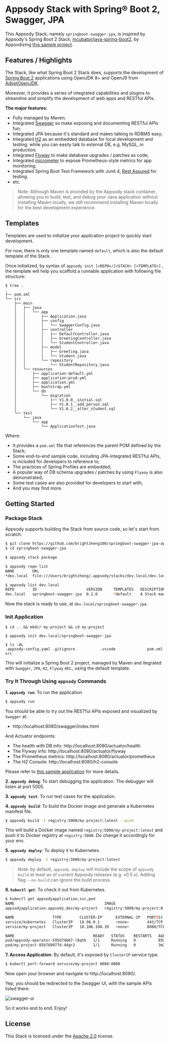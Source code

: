 # Appsody Stack with Spring® Boot 2, Swagger, JPA

This Appsody Stack, namely `springboot-swagger-jpa`, is inspired by Appsody's Spring Boot 2 Stack, [incubator/java-spring-boot2](https://github.com/appsody/stacks/tree/master/), by Appsodizing [this sample project](https://github.com/brightzheng100/springboot-swagger-jpa-stack).


## Features / Highlights

The Stack, like what Spring Boot 2 Stack does, supports the development of [Spring Boot 2](https://spring.io/projects/spring-boot) applications using OpenJDK 8+ and OpenJ9 from [AdoptOpenJDK](https://adoptopenjdk.net/).

Moreover, it provides a series of integrated capabilities and plugins to streamline and simplify the development of web apps and RESTful APIs.

**The major features:**

- Fully managed by Maven;
- Integrated [Swagger](https://github.com/swagger-api/swagger-ui) so make exposing and documenting RESTful APIs fun;
- Integrated JPA because it's standard and makes talking to RDBMS easy;
- Integrated [H2](https://www.h2database.com) as an embedded database for local development and testing; while you can easily talk to external DB, e.g. MySQL, in production;
- Integrated [Flyway](https://flywaydb.org/) to make database upgrades / patches as code;
- Integrated [micrometer](http://micrometer.io/) to expose Prometheus-style metrics for app monitoring;
- Integrated Spring Boot Test Framework with Junit 4, [Rest Assured](https://github.com/rest-assured/rest-assured) for testing.
- etc.

> Note: Although Maven is provided by the Appsody stack container, allowing you to build, test, and debug your Java application without installing Maven locally, we still recommend installing Maven locally for the best development experience.


## Templates

Templates are used to initialize your application project to quickly start development.

For now, there is only one template named `default`, which is also the default template of the Stack.

Once initialized, by syntax of `appsody init [<REPO>/]<STACK> [<TEMPLATE>]` , the template will help you scaffold a runnable application with following file structure:

```
$ tree .
.
├── pom.xml
└── src
    ├── main
    │   ├── java
    │   │   └── app
    │   │       ├── Application.java
    │   │       ├── config
    │   │       │   └── SwaggerConfig.java
    │   │       ├── controller
    │   │       │   ├── DefaultController.java
    │   │       │   ├── GreetingController.java
    │   │       │   └── StudentController.java
    │   │       ├── model
    │   │       │   ├── Greeting.java
    │   │       │   └── Student.java
    │   │       └── repository
    │   │           └── StudentRepository.java
    │   └── resources
    │       ├── application-default.yml
    │       ├── application-prod.yml
    │       ├── application.yml
    │       ├── bootstrap.yml
    │       └── db
    │           └── migration
    │               ├── V1.0.0__initial.sql
    │               ├── V1.0.1__add_person.sql
    │               └── V1.0.2__alter_student.sql
    └── test
        └── java
            └── app
                └── ApplicationTest.java
```

Where:

- It provides a `pom.xml` file that references the parent POM defined by the Stack;
- Some end-to-end sample code, including JPA-integrated RESTful APIs, is included for developers to reference to;
- The practices of Spring Profiles are embedded;
- A popular way of DB schema upgrades / patches by using `Flyway` is also demonstrated;
- Some test cases are also provided for developers to start with;
- And you may find more.


## Getting Started

### Package Stack

Appsody supports building the Stack from source code, so let's start from scratch.

```sh
$ git clone https://github.com/brightzheng100/springboot-swagger-jpa-appsody-stack.git springboot-swagger-jpa
$ cd springboot-swagger-jpa

$ appsody stack package

$ appsody repo list
NAME      	URL
*dev.local	file:///Users/brightzheng/.appsody/stacks/dev.local/dev.local-index.yaml

$ appsody list dev.local
REPO     	ID                    	VERSION  	TEMPLATES	DESCRIPTION
dev.local	springboot-swagger-jpa	0.1.0    	*default 	A Stack managed by Maven, with Spring Boot, Swagger, JPA
```

Now the stack is ready to use, at `dev.local/springboot-swagger-jpa`.


### Init Application

```
$ cd .. && mkdir my-project && cd my-project

$ appsody init dev.local/springboot-swagger-jpa

$ ls -AL
.appsody-config.yaml .gitignore           .vscode              pom.xml              src
```

This will initialize a Spring Boot 2 project, managed by Maven and itegrated with `Swagger`, `JPA`, `H2`, `Flyway` etc., using the default template.


### Try It Through Using `appsody` Commands

**1. `appsody run`**: To run the application

```sh
$ appsody run
```

You should be able to try out the RESTful APIs exposed and visualized by `Swagger` at:
- http://localhost:8080/swagger/index.html

And Actuator endpoints:
- The health with DB info: http://localhost:8080/actuator/health
- The Flyway info: http://localhost:8080/actuator/flyway
- The Prometheus metrics: http://localhost:8080/actuator/prometheus
- The H2 Console: http://localhost:8080/h2-console

Please refer to [this sample application](https://github.com/brightzheng100/springboot-swagger-jpa-stack) for more details.

**2. `appsody debug`**: To start debugging the application. The debugger will listen at port 5005.

**3. `appsody test`**: To run test cases for the application.

**4. `appsody build`**: To build the Docker image and generate a Kubernetes manifest file.

```sh
$ appsody build -t registry:5000/my-project:latest --push
```

This will build a Docker image named `registry:5000/my-project:latest` and push it to Docker registry at `registry:5000`.
Do change it accordingly for your env.

**5. `appsody deploy`**: To deploy it to Kubernetes.

```sh
$ appsody deploy -t registry:5000/my-project:latest
```

> Note: by default, `appsody deploy` will include the scope of `appsody build` at least as of current Appsody releases (e.g. v0.5.x). Adding flag `--no-build` can ignore the build process.

**6. `kubectl get`**: To check it out from Kubernetes.

```sh
$ kubectl get appsodyapplication,svc,pod
NAME                                        IMAGE                            EXPOSED   RECONCILED   AGE
appsodyapplication.appsody.dev/my-project   registry:5000/my-project:0.1.0   true      True         3m23s

NAME                 TYPE        CLUSTER-IP      EXTERNAL-IP   PORT(S)    AGE
service/kubernetes   ClusterIP   10.96.0.1       <none>        443/TCP    88m
service/my-project   ClusterIP   10.106.100.39   <none>        8080/TCP   3m23s

NAME                                   READY   STATUS    RESTARTS   AGE
pod/appsody-operator-595d74b67-l8qhk   1/1     Running   0          85m
pod/my-project-85b768977d-4dgr2        1/1     Running   0          3m23s
```

**7. Access Application**: By default, it's exposed by `ClusterIP` service type.

```sh
$ kubectl port-forward service/my-project 8080:8080
```

Now open your browser and navigate to http://localhost:8080/.

Yep, you should be redirected to the Swagger UI, with the sample APIs listed there:

![swagger-ui](https://raw.githubusercontent.com/brightzheng100/springboot-swagger-jpa-stack/master/misc/screenshot-swagger.png "Swagger UI")

So it works end to end. Enjoy!


## License

This Stack is licensed under the [Apache 2.0](./image/LICENSE) license.
